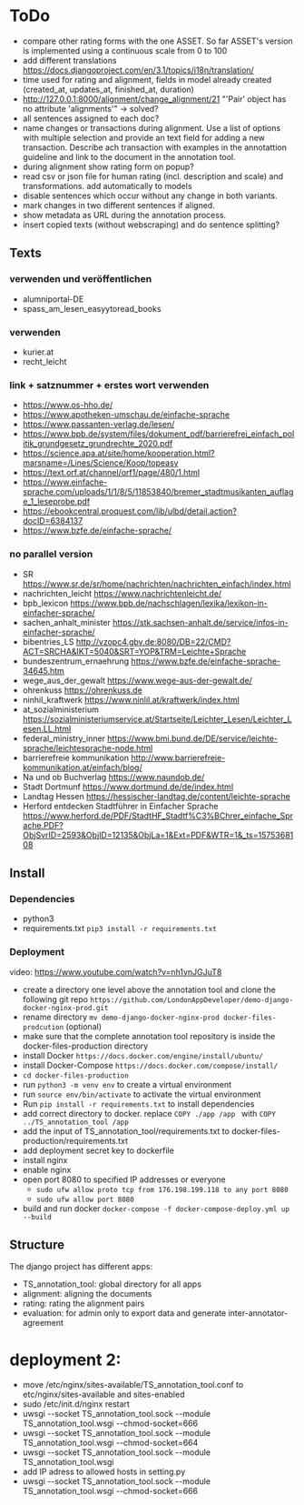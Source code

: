 # ToDo
- compare other rating forms with the one ASSET. So far ASSET's version is implemented using a continuous scale from 0 to 100
- add different translations https://docs.djangoproject.com/en/3.1/topics/i18n/translation/
- time used for rating and alignment, fields in model already created (created_at, updates_at, finished_at, duration)
- http://127.0.0.1:8000/alignment/change_alignment/21 "'Pair' object has no attribute 'alignments'" -> solved?
- all sentences assigned to each doc?
- name changes or transactions during alignment. Use a list of options with multiple selection and provide an text field for adding a new transaction. Describe ach transaction with examples in the annotattion guideline and link to the document in the annotation tool.
- during alignment show rating form on popup?
- read csv or json file for human rating (incl. description and scale) and transformations. add automatically to models
- disable sentences which  occur without any change in both variants. 
- mark changes in two different sentences if aligned.
- show metadata as URL during the annotation process.
- insert copied texts (without webscraping) and do sentence splitting?

## Texts
### verwenden und veröffentlichen
- alumniportal-DE
- spass_am_lesen_easyytoread_books
### verwenden 
- kurier.at
- recht_leicht
### link + satznummer + erstes wort verwenden
- https://www.os-hho.de/
- https://www.apotheken-umschau.de/einfache-sprache
- https://www.passanten-verlag.de/lesen/
- https://www.bpb.de/system/files/dokument_pdf/barrierefrei_einfach_politik_grundgesetz_grundrechte_2020.pdf
- https://science.apa.at/site/home/kooperation.html?marsname=/Lines/Science/Koop/topeasy 
- https://text.orf.at/channel/orf1/page/480/1.html
- https://www.einfache-sprache.com/uploads/1/1/8/5/11853840/bremer_stadtmusikanten_auflage_1_leseprobe.pdf
- https://ebookcentral.proquest.com/lib/ulbd/detail.action?docID=6384137
- https://www.bzfe.de/einfache-sprache/
### no parallel version
- SR	https://www.sr.de/sr/home/nachrichten/nachrichten_einfach/index.html
- nachrichten_leicht	https://www.nachrichtenleicht.de/
- bpb_lexicon	https://www.bpb.de/nachschlagen/lexika/lexikon-in-einfacher-sprache/
- sachen_anhalt_minister	https://stk.sachsen-anhalt.de/service/infos-in-einfacher-sprache/
- bibentries_LS	http://vzopc4.gbv.de:8080/DB=22/CMD?ACT=SRCHA&IKT=5040&SRT=YOP&TRM=Leichte+Sprache
- bundeszentrum_ernaehrung	https://www.bzfe.de/einfache-sprache-34645.htm
- wege_aus_der_gewalt	https://www.wege-aus-der-gewalt.de/
- ohrenkuss	https://ohrenkuss.de
- ninhil_kraftwerk	https://www.ninlil.at/kraftwerk/index.html
- at_sozialministerium	https://sozialministeriumservice.at/Startseite/Leichter_Lesen/Leichter_Lesen.LL.html
- federal_ministry_inner	https://www.bmi.bund.de/DE/service/leichte-sprache/leichtesprache-node.html
- barrierefreie kommunikation	http://www.barrierefreie-kommunikation.at/einfach/blog/
- Na und ob Buchverlag	https://www.naundob.de/
- Stadt Dortmunf	https://www.dortmund.de/de/index.html
- Landtag Hessen	https://hessischer-landtag.de/content/leichte-sprache
- Herford entdecken Stadtführer in Einfacher Sprache	https://www.herford.de/PDF/StadtHF_Stadtf%C3%BChrer_einfache_Sprache.PDF?ObjSvrID=2593&ObjID=12135&ObjLa=1&Ext=PDF&WTR=1&_ts=1575368108


## Install
### Dependencies
- python3
- requirements.txt `pip3 install -r requirements.txt`

### Deployment
 video: https://www.youtube.com/watch?v=nh1ynJGJuT8
- create a directory one level above the annotation tool and clone the following git repo `https://github.com/LondonAppDeveloper/demo-django-docker-nginx-prod.git`
- rename directory `mv demo-django-docker-nginx-prod docker-files-prodcution` (optional)  
- make sure that the complete annotation tool repository is inside the docker-files-production directory
- install Docker `https://docs.docker.com/engine/install/ubuntu/`
- install Docker-Compose `https://docs.docker.com/compose/install/`
- `cd docker-files-production`
- run `python3 -m venv env` to create a virtual environment
- run `source env/bin/activate` to activate the virtual environment
- Run `pip install -r requirements.txt` to install dependencies
- add correct directory to docker. replace `COPY ./app /app
` with  `COPY ../TS_annotation_tool /app`
- add the input of TS_annotation_tool/requirements.txt to docker-files-production/requirements.txt
- add deployment secret key to dockerfile
- install nginx
- enable nginx
- open port 8080 to specified IP addresses or everyone
    - `sudo ufw allow proto tcp from 176.198.199.118 to any port 8080`
    - `sudo ufw allow port 8080`
- build and run docker `docker-compose -f docker-compose-deploy.yml up --build`

## Structure
The django project has different apps:
- TS_annotation_tool: global directory for all apps
- alignment: aligning the documents
- rating: rating the alignment pairs
- evaluation: for admin only to export data and generate inter-annotator-agreement

# deployment 2:
- move  /etc/nginx/sites-available/TS_annotation_tool.conf to etc/nginx/sites-available and sites-enabled
- sudo /etc/init.d/nginx restart
- uwsgi --socket TS_annotation_tool.sock --module TS_annotation_tool.wsgi --chmod-socket=666
- uwsgi --socket TS_annotation_tool.sock --module TS_annotation_tool.wsgi --chmod-socket=664
- uwsgi --socket TS_annotation_tool.sock --module TS_annotation_tool.wsgi
- add IP adress to allowed hosts in setting.py
- uwsgi --socket TS_annotation_tool.sock --module TS_annotation_tool.wsgi --chmod-socket=666

